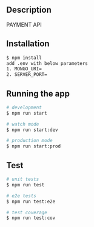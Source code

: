 
## Description

PAYMENT API 

## Installation

```bash
$ npm install
add .env with below parameters 
1. MONGO_URI=
2. SERVER_PORT=
```

## Running the app

```bash
# development
$ npm run start

# watch mode
$ npm run start:dev

# production mode
$ npm run start:prod
```

## Test

```bash
# unit tests
$ npm run test

# e2e tests
$ npm run test:e2e

# test coverage
$ npm run test:cov
```
